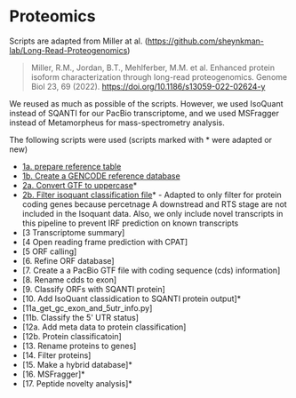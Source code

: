 # Proteomics

Scripts are adapted from Miller at al. (https://github.com/sheynkman-lab/Long-Read-Proteogenomics)

> Miller, R.M., Jordan, B.T., Mehlferber, M.M. et al. Enhanced protein isoform characterization through long-read proteogenomics. Genome Biol 23, 69 (2022). https://doi.org/10.1186/s13059-022-02624-y

We reused as much as possible of the scripts. However, we used IsoQuant instead of SQANTI for our PacBio transcriptome, and we used MSFragger instead of Metamorpheus for mass-spectrometry analysis.

The following scripts were used (scripts marked with * were adapted or new)
- [1a. prepare reference table](/1a_prepare_reference_table.py)
- [1b. Create a GENCODE reference database](1b_make_gencode_database.py)
- [2a. Convert GTF to uppercase](2a_gtf_uppercase.py)*
- [2b. Filter isoquant classification file](2_filter_isoquant.py)* - Adapted to only filter for protein coding genes because percetnage A downstread and RTS stage are not included in the Isoquant data. Also, we only include novel transcripts in this pipeline to prevent IRF prediction on known transcripts
- [3 Transcriptome summary]
- [4 Open reading frame prediction with CPAT]
- [5 ORF calling]
- [6. Refine ORF database]
- [7. Create a a PacBio GTF file with coding sequence (cds) information]
- [8. Rename cdds to exon]
- [9. Classify ORFs with SQANTI protein]
- [10. Add IsoQuant classidication to SQANTI protein output]*
- [11a_get_gc_exon_and_5utr_info.py]
- [11b. Classify the 5' UTR status]
- [12a. Add meta data to protein classification]
- [12b. Protein classificatoin]
- [13. Rename proteins to genes]
- [14. Filter proteins]
- [15. Make a hybrid database]*
- [16. MSFragger]*
- [17. Peptide novelty analysis]*
